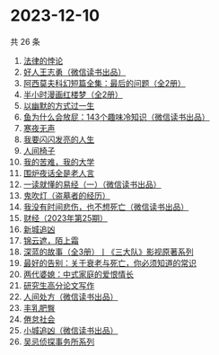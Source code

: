 # 2023-12-10

共 26 条

<!-- BEGIN WEREAD -->
<!-- 最后更新时间 2023-12-10 21:06:16 +0800 -->
1. [法律的悖论](https://weread.qq.com/web/bookDetail/48032000813ab8616g0176c9)
1. [好人王志勇（微信读书出品）](https://weread.qq.com/web/bookDetail/85432e10813ab85eag0195be)
1. [阿西莫夫科幻短篇全集：最后的问题（全2册）](https://weread.qq.com/web/bookDetail/10a32d30813ab85f8g0175ac)
1. [半小时漫画红楼梦（全2册）](https://weread.qq.com/web/bookDetail/2c432520813ab85f8g0186ca)
1. [以幽默的方式过一生](https://weread.qq.com/web/bookDetail/cbd32140813ab8472g01991a)
1. [鱼为什么会放屁：143个趣味冷知识（微信读书出品）](https://weread.qq.com/web/bookDetail/ad232cf0813ab861eg0152c5)
1. [寒夜无声](https://weread.qq.com/web/bookDetail/50c322f0813ab8601g015335)
1. [我要闪闪发亮的人生](https://weread.qq.com/web/bookDetail/28132540813ab7b1bg010786)
1. [人间椅子](https://weread.qq.com/web/bookDetail/db9324605b8188db9f7b411)
1. [我的苦难，我的大学](https://weread.qq.com/web/bookDetail/264328b05cdf13264eb269c)
1. [围炉夜话全是老人言](https://weread.qq.com/web/bookDetail/6ba32600813ab84b0g017b80)
1. [一读就懂的易经（一）（微信读书出品）](https://weread.qq.com/web/bookDetail/89d32d90813ab85c3g010752)
1. [鬼吹灯（盗墓者的经历）](https://weread.qq.com/web/bookDetail/c8532e60581277c852d02a1)
1. [我没有时间悲伤，也不想死亡（微信读书出品）](https://weread.qq.com/web/bookDetail/78632b80813ab83beg0181c3)
1. [财经（2023年第25期）](https://weread.qq.com/web/bookDetail/5cd32070813ab8600g016645)
1. [新城追凶](https://weread.qq.com/web/bookDetail/0b7326a07279d4b10b791c8)
1. [锦云遮，陌上霜](https://weread.qq.com/web/bookDetail/43032970813ab68c2g019e81)
1. [深蓝的故事（全3册）丨《三大队》影视原著系列](https://weread.qq.com/web/bookDetail/e3f329d0813ab6f9bg018b89)
1. [最好的告别：关于衰老与死亡，你必须知道的常识](https://weread.qq.com/web/bookDetail/088328d05a9b5608888931f)
1. [两代婆媳：中式家庭的爱恨情长](https://weread.qq.com/web/bookDetail/8b532c00813ab84e4g0139ee)
1. [研究生高分论文写作](https://weread.qq.com/web/bookDetail/f2032ec0813ab6ebbg017e0b)
1. [人间处方（微信读书出品）](https://weread.qq.com/web/bookDetail/85d32cd0813ab82e0g012433)
1. [丰乳肥臀](https://weread.qq.com/web/bookDetail/ea532d2071938fb5ea51430)
1. [倦怠社会](https://weread.qq.com/web/bookDetail/62a32c7071889fee62ad6ac)
1. [小城追凶（微信读书出品）](https://weread.qq.com/web/bookDetail/01532ef0813ab85b2g019a45)
1. [吴忌侦探事务所系列](https://weread.qq.com/web/bookDetail/b5432920813ab82e6g013d90)
<!-- END WEREAD -->